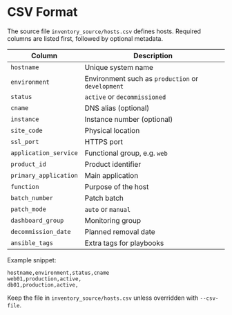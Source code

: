 # CSV Format

The source file `inventory_source/hosts.csv` defines hosts. Required columns are listed first, followed by optional metadata.

| Column | Description |
| ------ | ----------- |
| `hostname` | Unique system name |
| `environment` | Environment such as `production` or `development` |
| `status` | `active` or `decommissioned` |
| `cname` | DNS alias (optional) |
| `instance` | Instance number (optional) |
| `site_code` | Physical location |
| `ssl_port` | HTTPS port |
| `application_service` | Functional group, e.g. `web` |
| `product_id` | Product identifier |
| `primary_application` | Main application |
| `function` | Purpose of the host |
| `batch_number` | Patch batch |
| `patch_mode` | `auto` or `manual` |
| `dashboard_group` | Monitoring group |
| `decommission_date` | Planned removal date |
| `ansible_tags` | Extra tags for playbooks |

Example snippet:

```csv
hostname,environment,status,cname
web01,production,active,
db01,production,active,
```

Keep the file in `inventory_source/hosts.csv` unless overridden with `--csv-file`.
